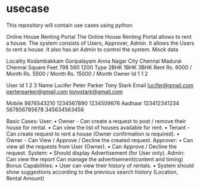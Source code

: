 # usecase
This repository will contain use cases using python



Online House Renting Portal
The Online House Renting Portal allows to rent a house. The system consists of Users, Approver, Admin. It allows the Users to rent a house. It also has an Admin to control the system.
Mock data

Locality	Kodambakkam	Goripalayam	Anna Nagar
City	Chennai	Madurai	Chennai
Square Feet	798	560	1200
Type	2BHK	1BHK	3BHK
Rent	Rs. 6000 / Month	Rs. 5500 / Month	Rs. 15000 / Month
Owner Id	1	1	2


User Id	1	2	3
Name	Lucifer	Peter Parker	Tony Stark
Email	lucifer@gmail.com  perterparker@gmail.com    tonystark@gmail.com

Mobile	9876543210	1234567890	1234509876
Aadhaar	123412341234	567856785678	345634563456



Basic Cases:
User:
•	Owner - Can create a request to post / remove their house for rental.
•	Can view the list of houses available for rent.
•	Tenant - Can create request to rent a house (Owner confirmation is required).
•	Owner - Can View / Approve / Decline the created request.
Approver:
•	Can view all the requests from User (Owner).
•	Can Approve / Decline the request.
System:
•	Should display Advertisement (for User only).
Admin:
	Can view the report
Can manage the advertisement(content and timing) 
Bonus Capabilities:
•	User can view their history of rentals.
•	System should show suggestions according to the previous search history (Location, Rental Amount)

